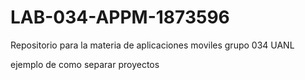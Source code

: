 # LAB-034-APPM-1873596
Repositorio para la materia de aplicaciones moviles grupo 034 UANL

ejemplo de como separar proyectos

